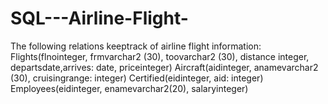 # SQL---Airline-Flight-

The following relations keeptrack of airline flight information:
Flights(flnointeger, frmvarchar2 (30), toovarchar2 (30), distance integer,
departsdate,arrives: date, priceinteger)
Aircraft(aidinteger, anamevarchar2 (30), cruisingrange: integer)
Certified(eidinteger, aid: integer)
Employees(eidinteger, enamevarchar2(20), salaryinteger)
